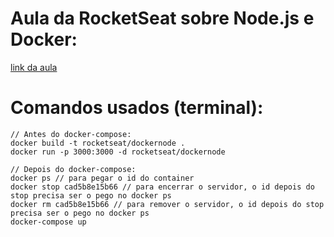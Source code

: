 # Aula da RocketSeat sobre Node.js e Docker:
[link da aula](https://www.youtube.com/watch?v=AVNADGzXrrQ&t=896s)

# Comandos usados (terminal):
```
// Antes do docker-compose:
docker build -t rocketseat/dockernode . 
docker run -p 3000:3000 -d rocketseat/dockernode

// Depois do docker-compose:
docker ps // para pegar o id do container
docker stop cad5b8e15b66 // para encerrar o servidor, o id depois do stop precisa ser o pego no docker ps
docker rm cad5b8e15b66 // para remover o servidor, o id depois do stop precisa ser o pego no docker ps
docker-compose up
```